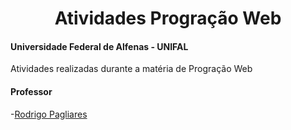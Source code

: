 <div align="center">
<h1> Atividades Progração Web </h1>
</div>

#### Universidade Federal de Alfenas - UNIFAL
Atividades realizadas durante a matéria de Progração Web

#### Professor
-[Rodrigo Pagliares](https://github.com/pagliares)
